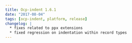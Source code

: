```yaml
---
title: Ocp-indent 1.6.1
date: "2017-08-04"
tags: [ocp-indent, platform, release]
changelog: |
  * fixes related to ppx extensions
  * fixed regression on indentation within record types
---
```


